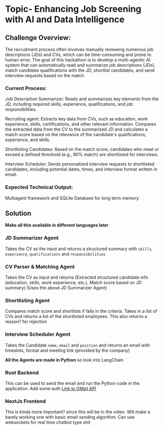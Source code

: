# Topic- Enhancing Job Screening with AI and Data Intelligence

## **Challenge Overview:**
The recruitment process often involves manually reviewing numerous job descriptions (JDs) and CVs, which can be time-consuming and prone to human error. The goal of this hackathon is to develop a multi-agentic AI system that can automatically read and summarize job descriptions (JDs), match candidate qualifications with the JD, shortlist candidates, and send interview requests based on the match

### Current Process:
Job Description Summarizer: Reads and summarizes key elements from the JD, including required skills, experience, qualifications, and job responsibilities.

Recruiting agent: Extracts key data from CVs, such as education, work experience, skills, certifications, and other relevant information. Compares the extracted data from the CV to the summarized JD and calculates a match score based on the relevance of the candidate's qualifications, experience, and skills.

Shortlisting Candidates: Based on the match score, candidates who meet or exceed a defined threshold (e.g., 80% match) are shortlisted for interviews.

Interview Scheduler: Sends personalized interview requests to shortlisted candidates, including potential dates, times, and interview format written in email.

### Expected Technical Output:
Multiagent framework and SQLite Database for long term memory

## Solution
**Make all this available in different languages later**
### JD Summarizer Agent
Takes the CV as the input and returns a structured summary with `skills`, `experience`, `qualifications` and `responsibilities`

### CV Parser & Matching Agent
Takes the CV as input and returns (Extracted structured candidate info (education, skills, work experience, etc.), Match score based on JD summary) (Uses the above JD Summarizer Agent)

### Shortlisting Agent
Compares match score and shortlists if falls in the criteria. Takes in a list of CVs and returns a list of the shortlisted employees. This also returns a reason? for rejection

### Interview Scheduler Agent
Takes the Candidate `name`, `email` and `position` and returns an email with timeslots, format and meeting link (provided by the company)

**All the Agents are made in Python** so look into LangChain

### Rust Backend
This can be used to send the email and run the Python code in the application. Add some auth
[Link to GMail API](https://developers.google.com/workspace/gmail/api/quickstart/js)

### NextJs Frontend
This is kinda more important? since this will be in the video. Will make a barely working one with basic email sending algorithm. Can use websockets for real time chatbot type shit
